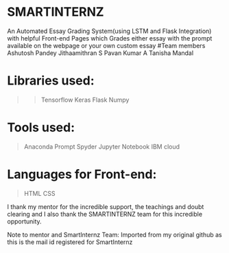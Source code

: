# SMARTINTERNZ
An Automated Essay Grading System(using LSTM and Flask Integration) with helpful Front-end Pages which Grades either essay with the prompt available on the webpage or your own custom essay 
#Team members
Ashutosh Pandey
Jithaamithran S
Pavan Kumar A
Tanisha Mandal

# Libraries used:
>>Tensorflow
>>Keras
>>Flask
>>Numpy

# Tools used:
>Anaconda Prompt
>Spyder
>Jupyter Notebook
>IBM cloud

# Languages for Front-end:
>HTML
>CSS

I thank my mentor for the incredible support, the teachings and doubt clearing and I also thank the SMARTINTERNZ team for this incredible opportunity.

Note to mentor and SmartInternz Team:
Imported from my original github as this is the mail id registered for SmartInternz
